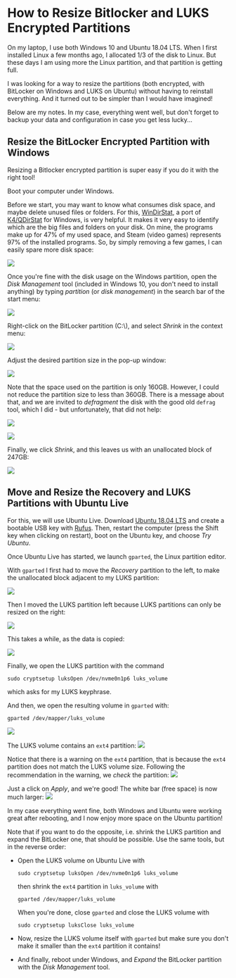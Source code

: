 # How to Resize Bitlocker and LUKS Encrypted Partitions 

On my laptop, I use both Windows 10 and Ubuntu 18.04 LTS. When I first installed Linux a few months ago, I allocated 1/3 of the disk to Linux. But these days I am using more the Linux partition, and that partition is getting full.

I was looking for a way to resize the partitions (both encrypted, with BitLocker on Windows and LUKS on Ubuntu) without having to reinstall everything. And it turned out to be simpler than I would have imagined!

Below are my notes. In my case, everything went well, but don't forget to backup your data and configuration in case you get less lucky...

## Resize the BitLocker Encrypted Partition with Windows

Resizing a Bitlocker encrypted partition is super easy if you do it with the right tool!

Boot your computer under Windows.

Before we start, you may want to know what consumes disk space, and maybe delete unused files or folders. For this, [WinDirStat](https://windirstat.net/), a port of [K4/QDirStat](https://github.com/shundhammer/qdirstat) for Windows, is very helpful. It makes it very easy to identify which are the big files and folders on your disk. On mine, the programs make up for 47% of my used space, and Steam (video games) represents 97% of the installed programs. So, by simply removing a few games, I can easily spare more disk space:

![](screenshots/windirstat.png)

Once you're fine with the disk usage on the Windows partition, open the _Disk Management_ tool (included in Windows 10, you don't need to install anything) by typing _partition_ (or _disk management_) in the search bar of the start menu:

![](screenshots/partition_tool_start_menu.png)

Right-click on the BitLocker partition (C:\\), and select _Shrink_ in the context menu:

![](screenshots/dm_context_menu.png)

Adjust the desired partition size in the pop-up window:

![](screenshots/dm_shrink.png)

Note that the space used on the partition is only 160GB. However, I could not reduce the partition size to less than 360GB. There is a message about that, and we are invited to _defragment_ the disk with the good old `defrag` tool, which I did - but unfortunately, that did not help:

![](screenshots/defrag_start_menu.png)

![](screenshots/defrag.png)

Finally, we click _Shrink_, and this leaves us with an unallocated block of 247GB:

![](screenshots/dm_shrinked.png)

## Move and Resize the Recovery and LUKS Partitions with Ubuntu Live

For this, we will use Ubuntu Live. Download [Ubuntu 18.04 LTS](https://ubuntu.com/download/desktop) and create a bootable USB key with [Rufus](https://rufus.ie/). Then, restart the computer (press the Shift key when clicking on restart), boot on the Ubuntu key, and choose _Try Ubuntu_.

Once Ubuntu Live has started, we launch `gparted`, the Linux partition editor.

With `gparted` I first had to move the _Recovery_ partition to the left, to make the unallocated block adjacent to my LUKS partition:

![](screenshots/gparted_move_partition.png)

Then I moved the LUKS partition left because LUKS partitions can only be resized on the right:

![](screenshots/gparted_move_luks_left.png)

This takes a while, as the data is copied:

![](screenshots/moving_luks_partition.png)

Finally, we open the LUKS partition with the command
``` 
sudo cryptsetup luksOpen /dev/nvme0n1p6 luks_volume
```
which asks for my LUKS keyphrase.

And then, we open the resulting volume in `gparted` with:
```
gparted /dev/mapper/luks_volume
```

![](screenshots/terminal_luks_open.png)

The LUKS volume contains an `ext4` partition:
![](screenshots/gparted_luks_volume.png)

Notice that there is a warning on the `ext4` partition, that is because the `ext4` partition does not match the LUKS volume size. Following the recommendation in the warning, we _check_ the partition:
![](screenshots/gparted_check_luks.png)

Just a click on _Apply_, and we're good! The white bar (free space) is now much larger:
![](screenshots/gparted_luks_resized.png)

In my case everything went fine, both Windows and Ubuntu were working great after rebooting, and I now enjoy more space on the Ubuntu partition!

Note that if you want to do the opposite, i.e. shrink the LUKS partition and expand the BitLocker one, that should be possible. Use the same tools, but in the reverse order:
- Open the LUKS volume on Ubuntu Live with

      sudo cryptsetup luksOpen /dev/nvme0n1p6 luks_volume

  then shrink the `ext4` partition in `luks_volume` with

      gparted /dev/mapper/luks_volume

  When you're done, close `gparted` and close the LUKS volume with

      sudo cryptsetup luksClose luks_volume

- Now, resize the LUKS volume itself with `gparted` but make sure you don't make it smaller than the `ext4` partition it contains!
- And finally, reboot under Windows, and _Expand_ the BitLocker partition with the _Disk Management_ tool.
